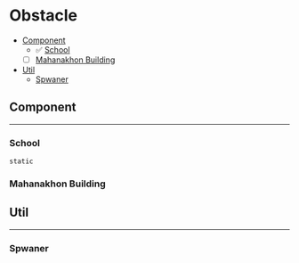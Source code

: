 # Obstacle

- [Component](#Component)
  - ✅ [School](###School)
  - [ ] [Mahanakhon Building](###Mahanakhon-Building)
- [Util](#Util)
  - [Spwaner](###Spwaner)
 
## Component
---

### School

    static
### Mahanakhon Building

## Util
---

### Spwaner
